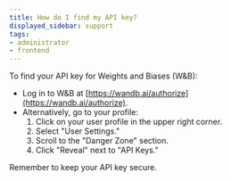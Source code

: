 ```yaml
---
title: How do I find my API key?
displayed_sidebar: support
tags:
- administrator
- frontend
---
```

To find your API key for Weights and Biases (W&B):

- Log in to W&B at [https://wandb.ai/authorize](https://wandb.ai/authorize).
- Alternatively, go to your profile:
  1. Click on your user profile in the upper right corner.
  2. Select "User Settings."
  3. Scroll to the "Danger Zone" section.
  4. Click "Reveal" next to "API Keys."

Remember to keep your API key secure.